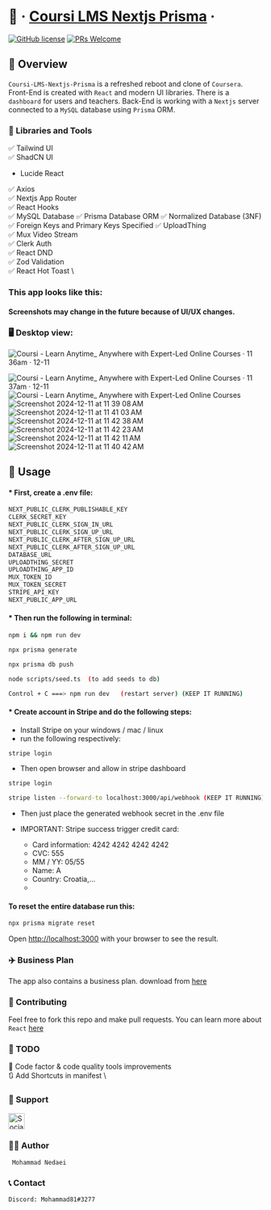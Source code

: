 # 📖 &middot; [Coursi LMS Nextjs Prisma](https://github.com/mohammadnedaei/Coursi-LMS-Nextjs-Prisma) &middot;

[![GitHub license](https://img.shields.io/badge/license-MIT-blue.svg)](https://github.com/mohammadnedaei/Coursi-LMS-Nextjs-Prisma/blob/main/LICENSE)
[![PRs Welcome](https://img.shields.io/badge/PRs-welcome-brightgreen.svg)](https://github.com/mohammadnedaei/Coursi-LMS-Nextjs-Prisma/pulls)

## 🔎 Overview

`Coursi-LMS-Nextjs-Prisma` is a refreshed reboot and clone of `Coursera`. Front-End is created with
`React` and modern UI libraries. There is a `dashboard` for users and teachers. Back-End is working with a `Nextjs` server connected to a `MySQL` database using `Prisma` ORM.

### 🧰 Libraries and Tools

✅ Tailwind UI \
✅ ShadCN UI
- Lucide React

✅ Axios \
✅ Nextjs App Router \
✅ React Hooks \
✅ MySQL Database
✅ Prisma Database ORM
✅ Normalized Database (3NF)
✅ Foreign Keys and Primary Keys Specified
✅ UploadThing \
✅ Mux Video Stream \
✅ Clerk Auth \
✅ React DND \
✅ Zod Validation \
✅ React Hot Toast \

### This app looks like this:

#### Screenshots may change in the future because of UI/UX changes.

### 🖥️ Desktop view:
![Coursi - Learn Anytime_ Anywhere with Expert-Led Online Courses · 11 36am · 12-11](https://github.com/user-attachments/assets/3213a60e-3132-41de-9537-08b98274cd3d)

![Coursi - Learn Anytime_ Anywhere with Expert-Led Online Courses · 11 37am · 12-11](https://github.com/user-attachments/assets/b96636dd-eec8-42db-a875-b6a731227851)
![Coursi - Learn Anytime_ Anywhere with Expert-Led Online Courses](https://github.com/user-attachments/assets/56e4067f-7d6c-4aea-afcb-bff269e5fc49)
![Screenshot 2024-12-11 at 11 39 08 AM](https://github.com/user-attachments/assets/5b79f2a8-dbd3-4e60-aadc-e8fb7453da27)
![Screenshot 2024-12-11 at 11 41 03 AM](https://github.com/user-attachments/assets/eeb811e6-8bf3-4e23-a4bc-82beeee2bdc4)
![Screenshot 2024-12-11 at 11 42 38 AM](https://github.com/user-attachments/assets/4204ba37-182c-4798-b605-dd872d84ad17)
![Screenshot 2024-12-11 at 11 42 23 AM](https://github.com/user-attachments/assets/3cde2f43-e86a-4d01-9b0d-eb774fea2ca3)
![Screenshot 2024-12-11 at 11 42 11 AM](https://github.com/user-attachments/assets/183219c5-01f6-496f-8aec-fe85c8c80f0d)
![Screenshot 2024-12-11 at 11 40 42 AM](https://github.com/user-attachments/assets/541420e1-38b2-4553-b572-d3cdf97cd4da)


## 🚀 Usage
####                           * First, create a .env file:

```bash
NEXT_PUBLIC_CLERK_PUBLISHABLE_KEY
CLERK_SECRET_KEY
NEXT_PUBLIC_CLERK_SIGN_IN_URL
NEXT_PUBLIC_CLERK_SIGN_UP_URL
NEXT_PUBLIC_CLERK_AFTER_SIGN_UP_URL
NEXT_PUBLIC_CLERK_AFTER_SIGN_UP_URL
DATABASE_URL
UPLOADTHING_SECRET
UPLOADTHING_APP_ID
MUX_TOKEN_ID
MUX_TOKEN_SECRET
STRIPE_API_KEY
NEXT_PUBLIC_APP_URL
```

####                           * Then run the following in terminal:

```bash
npm i && npm run dev

npx prisma generate

npx prisma db push

node scripts/seed.ts  (to add seeds to db)

Control + C ===> npm run dev   (restart server) (KEEP IT RUNNING)
```

####                * Create account in Stripe and do the following steps:

* Install Stripe on your windows / mac / linux
* run the following respectively:

```bash
stripe login
```

* Then open browser and allow in stripe dashboard

```bash
stripe login
```

```bash
stripe listen --forward-to localhost:3000/api/webhook (KEEP IT RUNNING)
```

* Then just place the generated webhook secret in the .env file
* IMPORTANT: Stripe success trigger credit card:

    * Card information: 4242 4242 4242 4242
    * CVC: 555
    * MM / YY: 05/55
    * Name: A
    * Country: Croatia,...
    *

#### To reset the entire database run this:

```bash
npx prisma migrate reset
```
Open [http://localhost:3000](http://localhost:3000) with your browser to see the result.

### ✈️ Business Plan

The app also contains a business plan. download from [here](https://github.com/mohammadnedaei/Coursi-LMS-Nextjs-Prisma/blob/main/Coursi%20Business%20Plan.pdf)

### 🔧 Contributing

Feel free to fork this repo and make pull requests.
You can learn more about `React` [here](https://reactjs.org/)

### 🎯 TODO

🚧 Code factor & code quality tools improvements \
🔃 Add Shortcuts in manifest \

### 💚 Support

<a href="https://sociabuzz.com/mohammadnedaei/donate" target="_blank"><img src="https://img.shields.io/badge/Buy_Me_A_Coffee-FFDD00?style=for-the-badge&logo=buy-me-a-coffee&logoColor=black" height="32px" alt="Sociabuzz"></a>

### ✍🏻 Author

     Mohammad Nedaei

### 📞 Contact

    Discord: Mohammad81#3277


